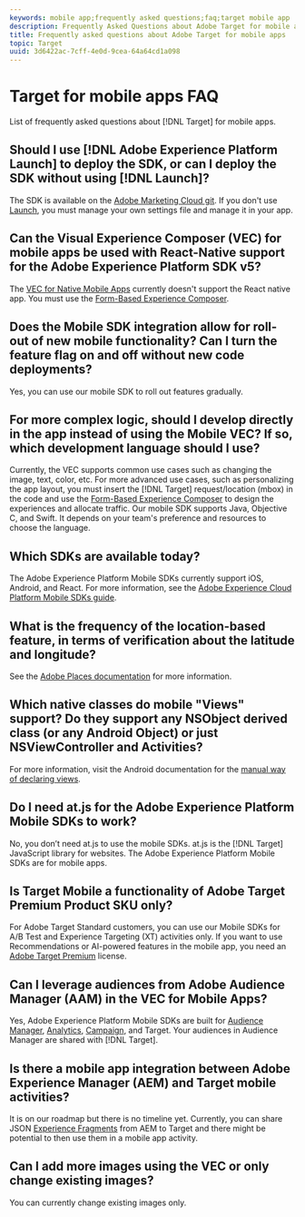 ```yaml
---
keywords: mobile app;frequently asked questions;faq;target mobile app
description: Frequently Asked Questions about Adobe Target for mobile apps.
title: Frequently asked questions about Adobe Target for mobile apps
topic: Target
uuid: 3d6422ac-7cff-4e0d-9cea-64a64cd1a098
---
```


# Target for mobile apps FAQ

List of frequently asked questions about [!DNL Target] for mobile apps.

## Should I use [!DNL Adobe Experience Platform Launch] to deploy the SDK, or can I deploy the SDK without using [!DNL Launch]?

The SDK is available on the [Adobe Marketing Cloud git](https://github.com/Adobe-Marketing-Cloud/acp-sdks/). If you don't use [Launch](https://docs.adobe.com/content/help/en/launch/using/overview.html), you must manage your own settings file and manage it in your app.

## Can the Visual Experience Composer (VEC) for mobile apps be used with React-Native support for the Adobe Experience Platform SDK v5?

The [VEC for Native Mobile Apps](/help/c-target-mobile-app/c-mobile-visual-experience-composer/mobile-visual-experience-composer.md) currently doesn't support the React native app. You must use the [Form-Based Experience Composer](/help/c-experiences/form-experience-composer.md).  

## Does the Mobile SDK integration allow for roll-out of new mobile functionality? Can I turn the feature flag on and off without new code deployments?  

Yes, you can use our mobile SDK to roll out features gradually.  

## For more complex logic, should I develop directly in the app instead of using the Mobile VEC? If so, which development language should I use?

Currently, the VEC supports common use cases such as changing the image, text, color, etc. For more advanced use cases, such as personalizing the app layout, you must insert the [!DNL Target] request/location (mbox) in the code and use the [Form-Based Experience Composer](/help/c-experiences/form-experience-composer.md) to design the experiences and allocate traffic. Our mobile SDK supports Java, Objective C, and Swift. It depends on your team's preference and resources to choose the language.  

## Which SDKs are available today?

The Adobe Experience Platform Mobile SDKs currently support iOS, Android, and React. For more information, see the [Adobe Experience Cloud Platform Mobile SDKs guide](https://aep-sdks.gitbook.io/docs/).

## What is the frequency of the location-based feature, in terms of verification about the latitude and longitude?

See the [Adobe Places documentation](https://placesdocs.com/places-services-by-adobe-documentation/) for more information.

## Which native classes do mobile "Views" support? Do they support any NSObject derived class (or any Android Object) or just NSViewController and Activities?

For more information, visit the Android documentation for the [manual way of declaring views](/help/c-target-mobile-app/c-mobile-visual-experience-composer/mobile-visual-experience-composer-android.md#views). 

## Do I need at.js for the Adobe Experience Platform Mobile SDKs to work?

No, you don’t need at.js to use the mobile SDKs. at.js is the [!DNL Target] JavaScript library for websites. The Adobe Experience Platform Mobile SDKs are for mobile apps.

## Is Target Mobile a functionality of Adobe Target Premium Product SKU only?

For Adobe Target Standard customers, you can use our Mobile SDKs for A/B Test and Experience Targeting (XT) activities only. If you want to use Recommendations or AI-powered features in the mobile app, you need an [Adobe Target Premium](/help/c-intro/intro.md#premium) license.

## Can I leverage audiences from Adobe Audience Manager (AAM) in the VEC for Mobile Apps? 

Yes, Adobe Experience Platform Mobile SDKs are built for [Audience Manager](https://docs.adobe.com/content/help/en/audience-manager/user-guide/aam-home.html), [Analytics](https://docs.adobe.com/content/help/en/analytics/landing/home.html), [Campaign](https://docs.adobe.com/content/help/en/campaign-standard/using/campaign-standard-home.html), and Target. Your audiences in Audience Manager are shared with [!DNL Target].

## Is there a mobile app integration between Adobe Experience Manager (AEM) and Target mobile activities?

It is on our roadmap but there is no timeline yet. Currently, you can share JSON [Experience Fragments](/help/c-experiences/c-manage-content/aem-experience-fragments.md) from AEM to Target and there might be potential to then use them in a mobile app activity.  

## Can I add more images using the VEC or only change existing images?

You can currently change existing images only.
